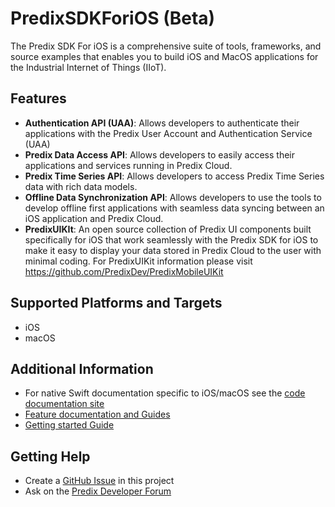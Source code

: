 # PredixSDKForiOS (Beta)

The Predix SDK For iOS is a comprehensive suite of tools, frameworks, and source examples that enables you to build iOS and MacOS applications for the Industrial Internet of Things (IIoT).

## Features

- **Authentication API (UAA)**: Allows developers to authenticate their applications with the Predix User Account and Authentication Service (UAA)
- **Predix Data Access API**: Allows developers to easily access their applications and services running in Predix Cloud.
- **Predix Time Series API**: Allows developers to access Predix Time Series data with rich data models.
- **Offline Data Synchronization API**: Allows developers to use the tools to develop offline first applications with seamless data syncing between an iOS application and Predix Cloud.
- **PredixUIKIt**: An open source collection of Predix UI components built specifically for iOS that work seamlessly with the Predix SDK for iOS to make it easy to display your data stored in Predix Cloud to the user with minimal coding.  For PredixUIKit information please visit https://github.com/PredixDev/PredixMobileUIKit

## Supported Platforms and Targets

- iOS
- macOS

## Additional Information

- For native Swift documentation specific to iOS/macOS see the [code documentation site](http://predixdev.github.io/PredixMobileSDK/iOS/)
- [Feature documentation and Guides](https://github.com/PredixDev/PredixSDKForiOS/wiki)
- [Getting started Guide](https://github.com/PredixDev/PredixSDKForiOS/wiki/GettingStarted)

## Getting Help

- Create a [GitHub Issue](https://github.com/PredixDev/PredixSDKForSwift/issues) in this project
- Ask on the [Predix Developer Forum](https://forum.predix.io/index.html)
